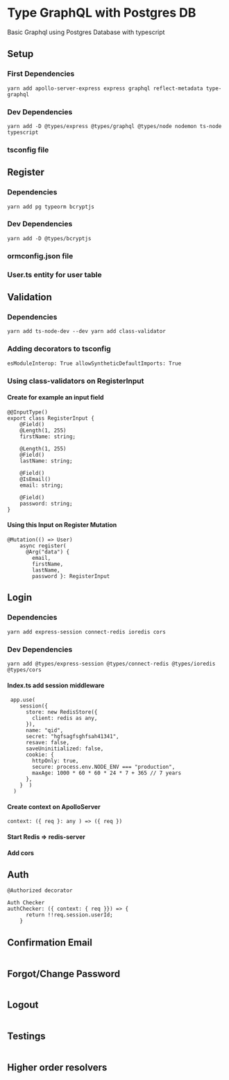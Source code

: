 # Type GraphQL with Postgres DB

Basic Graphql using Postgres Database with typescript

## Setup
###  First Dependencies
```
yarn add apollo-server-express express graphql reflect-metadata type-graphql
```
###  Dev Dependencies
```
yarn add -D @types/express @types/graphql @types/node nodemon ts-node typescript
```
### tsconfig file

## Register 

### Dependencies
```
yarn add pg typeorm bcryptjs
```
### Dev Dependencies
```
yarn add -D @types/bcryptjs
```
### ormconfig.json file
### User.ts entity for user table

## Validation
### Dependencies
```
yarn add ts-node-dev --dev yarn add class-validator
```
### Adding decorators to tsconfig
```
esModuleInterop: True allowSyntheticDefaultImports: True
```
### Using class-validators on RegisterInput
#### Create for example an input field
```
@@InputType()
export class RegisterInput {
    @Field() 
    @Length(1, 255)
    firstName: string;

    @Length(1, 255)
    @Field() 
    lastName: string;

    @Field() 
    @IsEmail()
    email: string;

    @Field() 
    password: string;
}
```
#### Using this Input on Register Mutation
```
@Mutation(() => User)
    async register(
      @Arg("data") { 
        email, 
        firstName, 
        lastName, 
        password }: RegisterInput
```

## Login
### Dependencies
```
yarn add express-session connect-redis ioredis cors
```
### Dev Dependencies
```
yarn add @types/express-session @types/connect-redis @types/ioredis @types/cors
```
#### Index.ts add session middleware
```
 app.use(
    session({
      store: new RedisStore({
        client: redis as any,
      }),
      name: "qid",
      secret: "hgfsagfsghfsah41341",
      resave: false,
      saveUninitialized: false,
      cookie: {
        httpOnly: true,
        secure: process.env.NODE_ENV === "production",
        maxAge: 1000 * 60 * 60 * 24 * 7 + 365 // 7 years
      },
    }  )
  )
```
#### Create context on ApolloServer
```
context: ({ req }: any ) => ({ req })
```
#### Start Redis => redis-server
#### Add cors

## Auth

```
@Authorized decorator
```
```
Auth Checker
authChecker: ({ context: { req }}) => {
      return !!req.session.userId;
    }
```

## Confirmation Email

```

```

## Forgot/Change Password

```

```

## Logout

```

```

## Testings

```

```

## Higher order resolvers

```

```

